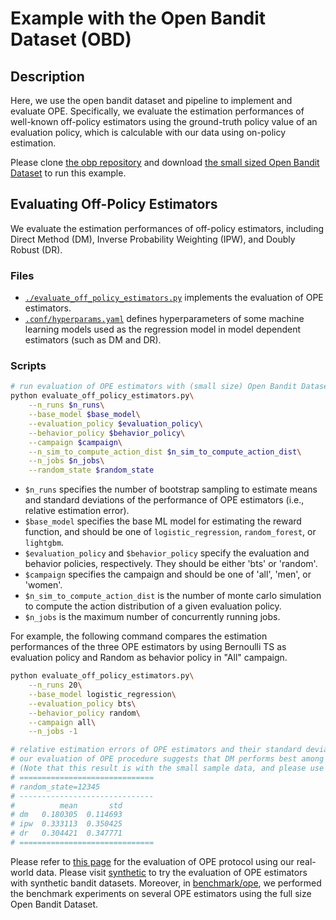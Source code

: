 # Example with the Open Bandit Dataset (OBD)

## Description

Here, we use the open bandit dataset and pipeline to implement and evaluate OPE.
Specifically, we evaluate the estimation performances of well-known off-policy estimators using the ground-truth policy value of an evaluation policy, which is calculable with our data using on-policy estimation.

Please clone [the obp repository](https://github.com/st-tech/zr-obp) and download [the small sized Open Bandit Dataset](https://github.com/st-tech/zr-obp/tree/master/obd) to run this example.

## Evaluating Off-Policy Estimators

We evaluate the estimation performances of off-policy estimators, including Direct Method (DM), Inverse Probability Weighting (IPW), and Doubly Robust (DR).

### Files
- [`./evaluate_off_policy_estimators.py`](./evaluate_off_policy_estimators.py) implements the evaluation of OPE estimators.
- [`.conf/hyperparams.yaml`](./conf/hyperparams.yaml) defines hyperparameters of some machine learning models used as the regression model in model dependent estimators (such as DM and DR).

### Scripts

```bash
# run evaluation of OPE estimators with (small size) Open Bandit Dataset
python evaluate_off_policy_estimators.py\
    --n_runs $n_runs\
    --base_model $base_model\
    --evaluation_policy $evaluation_policy\
    --behavior_policy $behavior_policy\
    --campaign $campaign\
    --n_sim_to_compute_action_dist $n_sim_to_compute_action_dist\
    --n_jobs $n_jobs\
    --random_state $random_state
```
- `$n_runs` specifies the number of bootstrap sampling to estimate means and standard deviations of the performance of OPE estimators (i.e., relative estimation error).
- `$base_model` specifies the base ML model for estimating the reward function, and should be one of `logistic_regression`, `random_forest`, or `lightgbm`.
- `$evaluation_policy` and `$behavior_policy` specify the evaluation and behavior policies, respectively.
They should be either 'bts' or 'random'.
- `$campaign` specifies the campaign and should be one of 'all', 'men', or 'women'.
- `$n_sim_to_compute_action_dist` is the number of monte carlo simulation to compute the action distribution of a given evaluation policy.
- `$n_jobs` is the maximum number of concurrently running jobs.

For example, the following command compares the estimation performances of the three OPE estimators by using Bernoulli TS as evaluation policy and Random as behavior policy in "All" campaign.

```bash
python evaluate_off_policy_estimators.py\
    --n_runs 20\
    --base_model logistic_regression\
    --evaluation_policy bts\
    --behavior_policy random\
    --campaign all\
    --n_jobs -1

# relative estimation errors of OPE estimators and their standard deviations.
# our evaluation of OPE procedure suggests that DM performs best among the three OPE estimators, because it has low variance property.
# (Note that this result is with the small sample data, and please use the full size data for a more reasonable experiment)
# ==============================
# random_state=12345
# ------------------------------
#          mean       std
# dm   0.180305  0.114693
# ipw  0.333113  0.350425
# dr   0.304421  0.347771
# ==============================
```

Please refer to [this page](https://zr-obp.readthedocs.io/en/latest/evaluation_ope.html) for the evaluation of OPE protocol using our real-world data.
Please visit [synthetic](../synthetic/) to try the evaluation of OPE estimators with synthetic bandit datasets.
Moreover, in [benchmark/ope](https://github.com/st-tech/zr-obp/tree/master/benchmark/ope), we performed the benchmark experiments on several OPE estimators using the full size Open Bandit Dataset.
